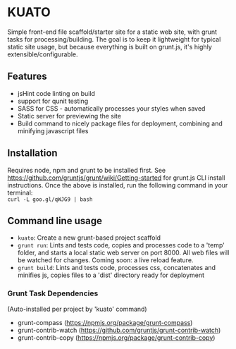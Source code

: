# KUATO

Simple front-end file scaffold/starter site for a static web site, with grunt tasks for processing/building. The goal is to keep it lightweight for typical static site usage, but because everything is built on grunt.js, it's highly extensible/configurable.


## Features

- jsHint code linting on build
- support for qunit testing
- SASS for CSS - automatically processes your styles when saved
- Static server for previewing the site
- Build command to nicely package files for deployment, combining and minifying javascript files

## Installation

Requires node, npm and grunt to be installed first. See https://github.com/gruntjs/grunt/wiki/Getting-started for grunt.js CLI install instructions.
Once the above is installed, run the following command in your terminal:  
`curl -L goo.gl/qWJG9 | bash`  

## Command line usage

- `kuato`: Create a new grunt-based project scaffold
- `grunt run`: Lints and tests code, copies and processes code to a 'temp' folder, and starts a local static web server on port 8000. All web files will be watched for changes. Coming soon: a live reload feature.
- `grunt build`: Lints and tests code, processes css, concatenates and minifies js, copies files to a 'dist' directory ready for deployment

### Grunt Task Dependencies
(Auto-installed per project by 'kuato' command)

- grunt-compass (https://npmjs.org/package/grunt-compass)
- grunt-contrib-watch (https://github.com/gruntjs/grunt-contrib-watch)
- grunt-contrib-copy (https://npmjs.org/package/grunt-contrib-copy)
